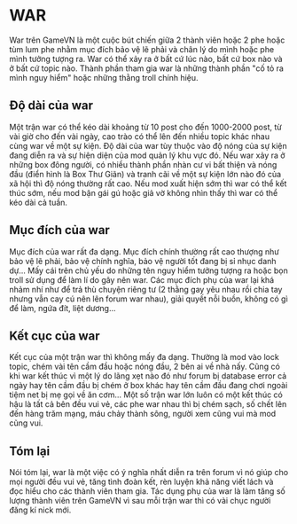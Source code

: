 # WAR

War trên GameVN là một cuộc bút chiến giữa 2 thành viên hoặc 2 phe hoặc tùm lum phe nhằm mục đích bảo vệ lẽ phải và chân lý do mình hoặc phe mình tưởng tượng ra. War có thể xảy ra ở bất cứ lúc nào, bất cứ box nào và ở bất cứ topic nào. Thành phần tham gia war là những thành phần "cố tỏ ra mình nguy hiểm" hoặc những thằng troll chính hiệu.

## Độ dài của war

Một trận war có thể kéo dài khoảng từ 10 post cho đến 1000-2000 post, từ vài giờ cho đến vài ngày, cao trào có thể lên đến nhiều topic khác nhau cùng war về một sự kiện. Độ dài của war tùy thuộc vào độ nóng của sự kiện đang diễn ra và sự hiện diện của mod quản lý khu vực đó. Nếu war xảy ra ở những box đông người, có nhiều thành phần nhàn cư vi bất thiện và nóng đầu (điển hình là Box Thư Giãn) và tranh cãi về một sự kiện lớn nào đó của xã hội thì độ nóng thường rất cao. Nếu mod xuất hiện sớm thì war có thể kết thúc sớm, nếu mod bận gái gú hoặc giả vờ không nhìn thấy thì war có thể kéo dài cả tuần.

## Mục đích của war

Mục đích của war rất đa dạng. Mục đích chính thường rất cao thượng như bảo vệ lẽ phải, bảo vệ chính nghĩa, bảo vệ người tốt đang bị sỉ nhục danh dự... Mấy cái trên chủ yếu do những tên nguy hiểm tưởng tượng ra hoặc bọn troll sử dụng để làm lí do gây nên war. Các mục đích phụ của war lại khá nhảm nhí như để trả thù chuyện riêng tư (2 thằng gay yêu nhau rồi chia tay nhưng vẫn cay cú nên lên forum war nhau), giải quyết nỗi buồn, không có gì để làm, ngứa đít, liệt dương...

## Kết cục của war

Kết cục của một trận war thì không mấy đa dạng. Thường là mod vào lock topic, chém vài tên cầm đầu hoặc nóng đầu, 2 bên ai về nhà nấy. Cũng có khi war kết thúc vì một lý do lãng xẹt nào đó như forum bị database error cả ngày hay tên cầm đầu bị chém ở box khác hay tên cầm đầu đang chơi ngoài tiệm net bị mẹ gọi về ăn cơm... Một số trận war lớn luôn có một kết thúc có hậu là tất cả bên đều vui vẻ, các phe war nhau thì bị chém sạch, số chết lên đến hàng trăm mạng, máu chảy thành sông, người xem cũng vui mà mod cũng vui.

## Tóm lại

Nói tóm lại, war là một việc có ý nghĩa nhất diễn ra trên forum vì nó giúp cho mọi người đều vui vẻ, tăng tình đoàn kết, rèn luyện khả năng viết lách và đọc hiểu cho các thành viên tham gia. Tác dụng phụ của war là làm tăng số lượng thành viên trên GameVN vì sau mỗi trận war thì có vài chục người đăng kí nick mới.